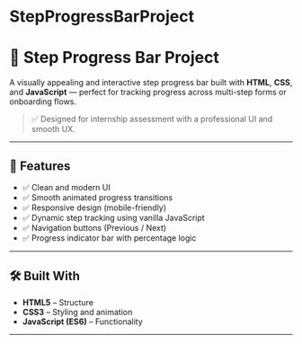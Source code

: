 # StepProgressBarProject
# 🌟 Step Progress Bar Project

A visually appealing and interactive step progress bar built with **HTML**, **CSS**, and **JavaScript** — perfect for tracking progress across multi-step forms or onboarding flows.

> ✅ Designed for internship assessment with a professional UI and smooth UX.

---

## 🚀 Features

- ✅ Clean and modern UI
- ✅ Smooth animated progress transitions
- ✅ Responsive design (mobile-friendly)
- ✅ Dynamic step tracking using vanilla JavaScript
- ✅ Navigation buttons (Previous / Next)
- ✅ Progress indicator bar with percentage logic

---

## 🛠️ Built With

- **HTML5** – Structure
- **CSS3** – Styling and animation
- **JavaScript (ES6)** – Functionality

---

